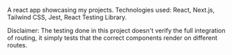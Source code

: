 A react app showcasing my projects. Technologies used: React, Next.js, Tailwind CSS, Jest, React Testing Library. 

Disclaimer: The testing done in this project doesn't verify the full integration of routing, it simply tests that the correct components render on different routes. 